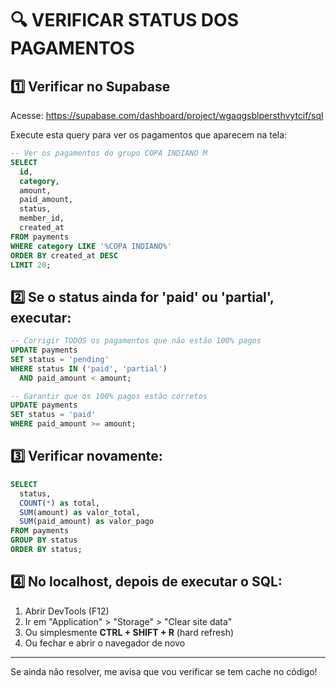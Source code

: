 # 🔍 VERIFICAR STATUS DOS PAGAMENTOS

## 1️⃣ Verificar no Supabase

Acesse: https://supabase.com/dashboard/project/wgaqgsblpersthvytcif/sql

Execute esta query para ver os pagamentos que aparecem na tela:

```sql
-- Ver os pagamentos do grupo COPA INDIANO M
SELECT 
  id,
  category,
  amount,
  paid_amount,
  status,
  member_id,
  created_at
FROM payments
WHERE category LIKE '%COPA INDIANO%'
ORDER BY created_at DESC
LIMIT 20;
```

## 2️⃣ Se o status ainda for 'paid' ou 'partial', executar:

```sql
-- Corrigir TODOS os pagamentos que não estão 100% pagos
UPDATE payments
SET status = 'pending'
WHERE status IN ('paid', 'partial') 
  AND paid_amount < amount;

-- Garantir que os 100% pagos estão corretos
UPDATE payments
SET status = 'paid'
WHERE paid_amount >= amount;
```

## 3️⃣ Verificar novamente:

```sql
SELECT 
  status,
  COUNT(*) as total,
  SUM(amount) as valor_total,
  SUM(paid_amount) as valor_pago
FROM payments
GROUP BY status
ORDER BY status;
```

## 4️⃣ No localhost, depois de executar o SQL:

1. Abrir DevTools (F12)
2. Ir em "Application" > "Storage" > "Clear site data"
3. Ou simplesmente **CTRL + SHIFT + R** (hard refresh)
4. Ou fechar e abrir o navegador de novo

---

Se ainda não resolver, me avisa que vou verificar se tem cache no código!

